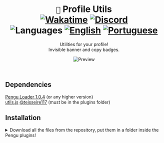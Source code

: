 <div align="center">

# `🐧` Profile Utils <br> [![Wakatime](https://wakatime.com/badge/github/controlado/profile-utils.svg)](https://wakatime.com/@programador/projects/snnjttiady) [![Discord](https://img.shields.io/badge/Discord-%235865F2.svg?style=flat&logo=discord&logoColor=white&color=blue)](https://discordapp.com/users/854886148455399436) <br> ![Languages](https://img.shields.io/badge/Documentation-gray) [![English](https://img.shields.io/badge/-English-blue)](README.md) [![Portuguese](https://img.shields.io/badge/-Português-blue)](README.br.md)

Utilities for your profile! <br>
Invisible banner and copy badges. <br>

![Preview](https://github.com/controlado/profile-utils/assets/71716568/8afff03a-8e72-4603-ac1a-a2497f48e299)

</div>
<br>

## Dependencies

[Pengu Loader 1.0.4](https://github.com/PenguLoader/PenguLoader) (or any higher version) <br>
[utils.js](https://github.com/teisseire117/league-loader-plugins/blob/main/plugins/_utils.js)
[@teisseire117](https://github.com/teisseire117) (must be in the plugins folder)

## Installation

<details>
  <summary> Download all the files from the repository, put them in a folder inside the Pengu plugins! </summary>
  <img src="https://github.com/controlado/auto-champion-select/assets/71716568/393d69bf-1af9-4f43-8d8a-07f6f32df118" width="750" />
</details>
